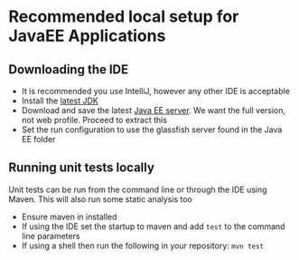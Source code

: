 # Recommended local setup for JavaEE Applications
## Downloading the IDE
-  It is recommended you use IntelliJ, however any other IDE is acceptable
- Install the [latest JDK](https://www.oracle.com/technetwork/java/javase/downloads/jdk11-downloads-5066655.html)
- Download and save the latest [Java EE server](https://www.oracle.com/technetwork/java/javaee/downloads/index.html). We want the full version, not web profile. Proceed to extract this
- Set the run configuration to use the glassfish server found in the Java EE folder 

## Running unit tests locally
Unit tests can be run from the command line or through the IDE using Maven. This will also run some static analysis too

- Ensure maven in installed
- If using the IDE set the startup to maven and add `test` to the command line parameters
- If using a shell then run the following in your repository: `mvn test`
